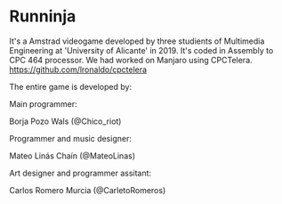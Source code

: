 # Runninja
It's a Amstrad videogame developed by three studients of Multimedia Engineering at 'University of Alicante' in 2019.
It's coded in Assembly to CPC 464 processor. We had worked on Manjaro using CPCTelera. https://github.com/lronaldo/cpctelera

The entire game is developed by:

Main programmer: 

  Borja Pozo Wals (@Chico_riot)

Programmer and music designer: 

  Mateo Linás Chaín (@MateoLinas)

Art designer and programmer assitant: 

  Carlos Romero Murcia (@CarletoRomeros)
